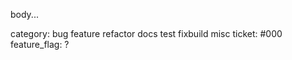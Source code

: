 <!-- 🎉🚀 Thanks for submitting a PR!
📐 Format this PR template as follows:
   - 1️⃣ PR title format (above): `package[/subpackage]: concise overview`
   - 2️⃣ PR body: Replace 'body...' with detailed description of the change.
   - 3️⃣ category: Pick one, delete the rest.
   - 4️⃣ ticket: Replace #000 with link to a GitHub issue (or 'none' if PR is trivial).
   - 5️⃣ feature_flag: Feature as per `app/featureset/featureset.go` (or delete completely if not applicable).
🧑‍🎓 Please review our contribution guide https://github.com/ObolNetwork/charon/blob/main/docs/contributing.md
   - 📜 Sign the Contributor License Agreement (CLA) when prompted.
   - 🌱 Starting with an issue, outlining the problem and proposed solution, is highly encouraged.
   - 🐘🐁 We do trunk based development; small PRs on stable main branch.
   - 🧪 Unit tests FTW!
💀 Delete these instructions
-->
body...

category: bug feature refactor docs test fixbuild misc
ticket: #000
feature_flag: ?
